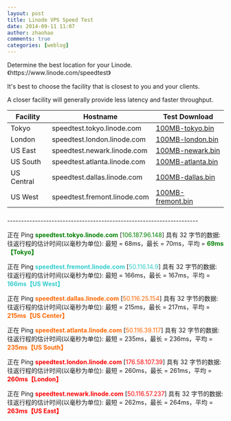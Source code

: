 ```yaml
---
layout: post
title: Linode VPS Speed Test
date: 2014-09-11 11:07
author: zhaohao
comments: true
categories: [weblog]
---
```

<div class="row-content">
<div class="col-md-8 col-md-offset-2">
<p class="lead text-center">Determine the best location for your Linode.《https://www.linode.com/speedtest》</p>
<p class="lead text-center">It's best to choose the facility that is closest to you and your clients.</p>
<p class="lead text-center">A closer facility will generally provide less latency and faster throughput.</p>

</div>
</div>

<div class="row-content">
<div class="col-md-8 col-md-offset-2">
<div class="table-responsive">
<table class="table table-striped speedtest-table" style="height: 233px;" width="478">
<thead>
<tr>
<th>Facility</th>
<th>Hostname</th>
<th>Test Download</th>
</tr>
</thead>
<tbody>
<tr>
<td>Tokyo</td>
<td>speedtest.tokyo.linode.com</td>
<td><a href="http://speedtest.tokyo.linode.com/100MB-tokyo.bin">100MB-tokyo.bin</a></td>
</tr>
<tr>
<td>London</td>
<td>speedtest.london.linode.com</td>
<td><a href="http://speedtest.london.linode.com/100MB-london.bin">100MB-london.bin</a></td>
</tr>
<tr>
<td>US East</td>
<td>speedtest.newark.linode.com</td>
<td><a href="http://speedtest.newark.linode.com/100MB-newark.bin">100MB-newark.bin</a></td>
</tr>
<tr>
<td>US South</td>
<td>speedtest.atlanta.linode.com</td>
<td><a href="http://speedtest.atlanta.linode.com/100MB-atlanta.bin">100MB-atlanta.bin</a></td>
</tr>
<tr>
<td>US Central</td>
<td>speedtest.dallas.linode.com</td>
<td><a href="http://speedtest.dallas.linode.com/100MB-dallas.bin">100MB-dallas.bin</a></td>
</tr>
<tr>
<td>US West</td>
<td>speedtest.fremont.linode.com</td>
<td><a href="http://speedtest.fremont.linode.com/100MB-fremont.bin">100MB-fremont.bin</a></td>
</tr>
</tbody>
</table>
---------------------------------------------------------------------

</div>
</div>
</div>

正在 Ping <span style="color: #008000;"><strong>speedtest.tokyo.linode.com</strong></span> [<span style="color: #008000;">106.187.96.148</span>] 具有 32 字节的数据:
往返行程的估计时间(以毫秒为单位):
最短 = 68ms，最长 = 70ms，平均 = <strong><span style="color: #008000;">69ms【Tokyo】</span></strong>

正在 Ping <span style="color: #33cccc;"><strong>speedtest.fremont.linode.com</strong></span> [<span style="color: #33cccc;">50.116.14.9</span>] 具有 32 字节的数据:
往返行程的估计时间(以毫秒为单位):
最短 = 166ms，最长 = 167ms，平均 = <span style="color: #33cccc;"><strong>166ms【US West】</strong></span>

正在 Ping <strong><span style="color: #ff6600;">speedtest.dallas.linode.com</span></strong> [<span style="color: #ff6600;">50.116.25.154</span>] 具有 32 字节的数据:
往返行程的估计时间(以毫秒为单位):
最短 = 215ms，最长 = 217ms，平均 = <strong><span style="color: #ff6600;">215ms【US Center】</span></strong>

正在 Ping <span style="color: #ff6600;"><strong>speedtest.atlanta.linode.com</strong></span> [<span style="color: #ff6600;">50.116.39.117</span>] 具有 32 字节的数据:
往返行程的估计时间(以毫秒为单位):
最短 = 235ms，最长 = 236ms，平均 = <strong><span style="color: #ff6600;">235ms【US South】</span></strong>

正在 Ping <span style="color: #ff0000;"><strong>speedtest.london.linode.com</strong></span> [<span style="color: #ff0000;">176.58.107.39</span>] 具有 32 字节的数据:
往返行程的估计时间(以毫秒为单位):
最短 = 260ms，最长 = 261ms，平均 = <span style="color: #ff0000;"><strong>260ms【London】</strong></span>

正在 Ping <span style="color: #ff0000;"><strong>speedtest.newark.linode.com</strong></span> [<span style="color: #ff0000;">50.116.57.237</span>] 具有 32 字节的数据:
往返行程的估计时间(以毫秒为单位):
最短 = 262ms，最长 = 264ms，平均 = <strong><span style="color: #ff0000;">263ms【US East】</span></strong>
